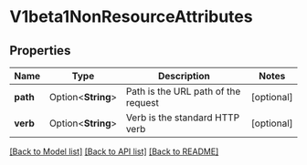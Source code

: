 # V1beta1NonResourceAttributes

## Properties

Name | Type | Description | Notes
------------ | ------------- | ------------- | -------------
**path** | Option<**String**> | Path is the URL path of the request | [optional]
**verb** | Option<**String**> | Verb is the standard HTTP verb | [optional]

[[Back to Model list]](../README.md#documentation-for-models) [[Back to API list]](../README.md#documentation-for-api-endpoints) [[Back to README]](../README.md)


